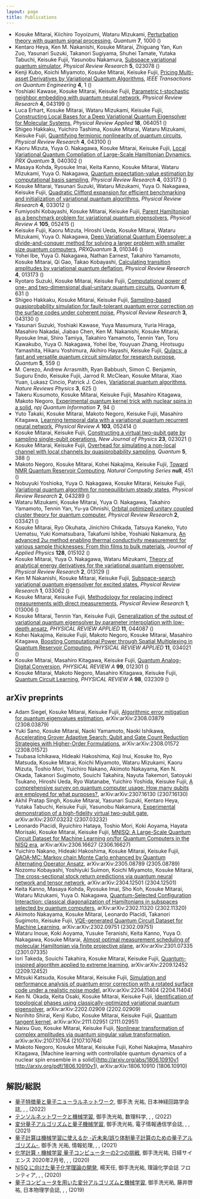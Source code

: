 ```yaml
---
layout: page
title: Publications
---
```


- Kosuke Mitarai, Kiichiro Toyoizumi, Wataru Mizukami, [Perturbation theory with quantum signal processing](https://doi.org/10.22331/q-2023-05-12-1000), *Quantum* **7**, 1000 ()
- Kentaro Heya, Ken M. Nakanishi, Kosuke Mitarai, Zhiguang Yan, Kun Zuo, Yasunari Suzuki, Takanori Sugiyama, Shuhei Tamate, Yutaka Tabuchi, Keisuke Fujii, Yasunobu Nakamura, [Subspace variational quantum simulator](https://doi.org/10.1103/physrevresearch.5.023078), *Physical Review Research* **5**, 023078 ()
- Kenji Kubo, Koichi Miyamoto, Kosuke Mitarai, Keisuke Fujii, [Pricing Multi-asset Derivatives by Variational Quantum Algorithms](https://doi.org/10.1109/tqe.2023.3269525), *IEEE Transactions on Quantum Engineering* **4**, 1 ()
- Yoshiaki Kawase, Kosuke Mitarai, Keisuke Fujii, [Parametric t-stochastic neighbor embedding with quantum neural network](https://doi.org/10.1103/physrevresearch.4.043199), *Physical Review Research* **4**, 043199 ()
- Luca Erhart, Kosuke Mitarai, Wataru Mizukami, Keisuke Fujii, [Constructing Local Bases for a Deep Variational Quantum Eigensolver for Molecular Systems](https://doi.org/10.1103/physrevapplied.18.064051), *Physical Review Applied* **18**, 064051 ()
- Shigeo Hakkaku, Yuichiro Tashima, Kosuke Mitarai, Wataru Mizukami, Keisuke Fujii, [Quantifying fermionic nonlinearity of quantum circuits](https://doi.org/10.1103/PhysRevResearch.4.043100), *Physical Review Research* **4**, 043100 ()
- Kaoru Mizuta, Yuya O. Nakagawa, Kosuke Mitarai, Keisuke Fujii, [Local Variational Quantum Compilation of Large-Scale Hamiltonian Dynamics](https://doi.org/10.1103/prxquantum.3.040302), *PRX Quantum* **3**, 040302 ()
- Masaya Kohda, Ryosuke Imai, Keita Kanno, Kosuke Mitarai, Wataru Mizukami, Yuya O. Nakagawa, [Quantum expectation-value estimation by computational basis sampling](https://doi.org/10.1103/physrevresearch.4.033173), *Physical Review Research* **4**, 033173 ()
- Kosuke Mitarai, Yasunari Suzuki, Wataru Mizukami, Yuya O. Nakagawa, Keisuke Fujii, [Quadratic Clifford expansion for efficient benchmarking and initialization of variational quantum algorithms](https://doi.org/10.1103/physrevresearch.4.033012), *Physical Review Research* **4**, 033012 ()
- Fumiyoshi Kobayashi, Kosuke Mitarai, Keisuke Fujii, [Parent Hamiltonian as a benchmark problem for variational quantum eigensolvers](https://doi.org/10.1103/PhysRevA.105.052415), *Physical Review A* **105**, 052415 ()
- Keisuke Fujii, Kaoru Mizuta, Hiroshi Ueda, Kosuke Mitarai, Wataru Mizukami, Yuya O. Nakagawa, [Deep Variational Quantum Eigensolver: a divide-and-conquer method for solving a larger problem with smaller size quantum computers](https://doi.org/10.1103/PRXQuantum.3.010346), *PRXQuantum* **3**, 010346 ()
- Yohei Ibe, Yuya O. Nakagawa, Nathan Earnest, Takahiro Yamamoto, Kosuke Mitarai, Qi Gao, Takao Kobayashi, [Calculating transition amplitudes by variational quantum deflation](https://doi.org/10.1103/physrevresearch.4.013173), *Physical Review Research* **4**, 013173 ()
- Ryotaro Suzuki, Kosuke Mitarai, Keisuke Fujii, [Computational power of one- and two-dimensional dual-unitary quantum circuits](https://doi.org/10.22331/q-2022-01-24-631), *Quantum* **6**, 631 ()
- Shigeo Hakkaku, Kosuke Mitarai, Keisuke Fujii, [Sampling-based quasiprobability simulation for fault-tolerant quantum error correction on the surface codes under coherent noise](https://doi.org/10.1103/physrevresearch.3.043130), *Physical Review Research* **3**, 043130 ()
- Yasunari Suzuki, Yoshiaki Kawase, Yuya Masumura, Yuria Hiraga, Masahiro Nakadai, Jiabao Chen, Ken M. Nakanishi, Kosuke Mitarai, Ryosuke Imai, Shiro Tamiya, Takahiro Yamamoto, Tennin Yan, Toru Kawakubo, Yuya O. Nakagawa, Yohei Ibe, Youyuan Zhang, Hirotsugu Yamashita, Hikaru Yoshimura, Akihiro Hayashi, Keisuke Fujii, [Qulacs: a fast and versatile quantum circuit simulator for research purpose](https://doi.org/10.22331/q-2021-10-06-559), *Quantum* **5**, 559 ()
- M. Cerezo, Andrew Arrasmith, Ryan Babbush, Simon C. Benjamin, Suguru Endo, Keisuke Fujii, Jarrod R. McClean, Kosuke Mitarai, Xiao Yuan, Lukasz Cincio, Patrick J. Coles, [Variational quantum algorithms](https://doi.org/10.1038/s42254-021-00348-9), *Nature Reviews Physics* **3**, 625 ()
- Takeru Kusumoto, Kosuke Mitarai, Keisuke Fujii, Masahiro Kitagawa, Makoto Negoro, [Experimental quantum kernel trick with nuclear spins in a solid](https://doi.org/10.1038/s41534-021-00423-0), *npj Quantum Information* **7**, 94 ()
- Yuto Takaki, Kosuke Mitarai, Makoto Negoro, Keisuke Fujii, Masahiro Kitagawa, [Learning temporal data with a variational quantum recurrent neural network](https://doi.org/10.1103/physreva.103.052414), *Physical Review A* **103**, 052414 ()
- Kosuke Mitarai, Keisuke Fujii, [Constructing a virtual two-qubit gate by sampling single-qubit operations](https://doi.org/10.1088/1367-2630/abd7bc), *New Journal of Physics* **23**, 023021 ()
- Kosuke Mitarai, Keisuke Fujii, [Overhead for simulating a non-local channel with local channels by quasiprobability sampling](https://doi.org/10.22331/q-2021-01-28-388), *Quantum* **5**, 388 ()
- Makoto Negoro, Kosuke Mitarai, Kohei Nakajima, Keisuke Fujii, [Toward NMR Quantum Reservoir Computing](https://doi.org/10.1007/978-981-13-1687-6_19), *Natural Computing Series* **null**, 451 ()
- Nobuyuki Yoshioka, Yuya O. Nakagawa, Kosuke Mitarai, Keisuke Fujii, [Variational quantum algorithm for nonequilibrium steady states](https://doi.org/10.1103/physrevresearch.2.043289), *Physical Review Research* **2**, 043289 ()
- Wataru Mizukami, Kosuke Mitarai, Yuya O. Nakagawa, Takahiro Yamamoto, Tennin Yan, Yu-ya Ohnishi, [Orbital optimized unitary coupled cluster theory for quantum computer](https://doi.org/10.1103/physrevresearch.2.033421), *Physical Review Research* **2**, 033421 ()
- Kosuke Mitarai, Ryo Okuhata, Jinichiro Chikada, Tatsuya Kaneko, Yuto Uematsu, Yuki Komatsubara, Takafumi Ishibe, Yoshiaki Nakamura, [An advanced 2ω method enabling thermal conductivity measurement for various sample thicknesses: From thin films to bulk materials](https://doi.org/10.1063/5.0007302), *Journal of Applied Physics* **128**, 015102 ()
- Kosuke Mitarai, Yuya O. Nakagawa, Wataru Mizukami, [Theory of analytical energy derivatives for the variational quantum eigensolver](https://doi.org/10.1103/PhysRevResearch.2.013129), *Physical Review Research* **2**, 013129 ()
- Ken M Nakanishi, Kosuke Mitarai, Keisuke Fujii, [Subspace-search variational quantum eigensolver for excited states](https://doi.org/10.1103/PhysRevResearch.1.033062), *Physical Review Research* **1**, 033062 ()
- Kosuke Mitarai, Keisuke Fujii, [Methodology for replacing indirect measurements with direct measurements](https://doi.org/10.1103/PhysRevResearch.1.013006), *Physical Review Research* **1**, 013006 ()
- Kosuke Mitarai, Tennin Yan, Keisuke Fujii, [Generalization of the output of variational quantum eigensolver by parameter interpolation with low-depth ansatz](https://doi.org/10.1103/PhysRevApplied.11.044087), *PHYSICAL REVIEW APPLIED* **11**, 044087 ()
- Kohei Nakajima, Keisuke Fujii, Makoto Negoro, Kosuke Mitarai, Masahiro Kitagawa, [Boosting Computational Power through Spatial Multiplexing in Quantum Reservoir Computing](https://doi.org/10.1103/PhysRevApplied.11.034021), *PHYSICAL REVIEW APPLIED* **11**, 034021 ()
- Kosuke Mitarai, Masahiro Kitagawa, Keisuke Fujii, [Quantum Analog-Digital Conversion](https://doi.org/10.1103/PhysRevA.99.012301), *PHYSICAL REVIEW A* **99**, 012301 ()
- Kosuke Mitarai, Makoto Negoro, Masahiro Kitagawa, Keisuke Fujii, [Quantum Circuit Learning](https://doi.org/10.1103/PhysRevA.98.032309), *PHYSICAL REVIEW A* **98**, 032309 ()

## arXiv preprints

- Adam Siegel, Kosuke Mitarai, Keisuke Fujii, [Algorithmic error mitigation for quantum eigenvalues estimation](), arXiv:arXiv:2308.03879 (2308.03879)
- Yuki Sano, Kosuke Mitarai, Naoki Yamamoto, Naoki Ishikawa, [Accelerating Grover Adaptive Search: Qubit and Gate Count Reduction Strategies with Higher-Order Formulations](), arXiv:arXiv:2308.01572 (2308.01572)
- Tsubasa Ichikawa, Hideaki Hakoshima, Koji Inui, Kosuke Ito, Ryo Matsuda, Kosuke Mitarai, Koichi Miyamoto, Wataru Mizukami, Kaoru Mizuta, Toshio Mori, Yuichiro Nakano, Akimoto Nakayama, Ken N. Okada, Takanori Sugimoto, Souichi Takahira, Nayuta Takemori, Satoyuki Tsukano, Hiroshi Ueda, Ryo Watanabe, Yuichiro Yoshida, Keisuke Fujii, [A comprehensive survey on quantum computer usage: How many qubits are employed for what purposes?](), arXiv:arXiv:2307.16130 (2307.16130)
- Akhil Pratap Singh, Kosuke Mitarai, Yasunari Suzuki, Kentaro Heya, Yutaka Tabuchi, Keisuke Fujii, Yasunobu Nakamura, [Experimental demonstration of a high-fidelity virtual two-qubit gate](), arXiv:arXiv:2307.03232 (2307.03232)
- Leonardo Placidi, Ryuichiro Hataya, Toshio Mori, Koki Aoyama, Hayata Morisaki, Kosuke Mitarai, Keisuke Fujii, [MNISQ: A Large-Scale Quantum Circuit Dataset for Machine Learning on/for Quantum Computers in the NISQ era](), arXiv:arXiv:2306.16627 (2306.16627)
- Yuichiro Nakano, Hideaki Hakoshima, Kosuke Mitarai, Keisuke Fujii, [QAOA-MC: Markov chain Monte Carlo enhanced by Quantum Alternating Operator Ansatz](), arXiv:arXiv:2305.08789 (2305.08789)
- Nozomu Kobayashi, Yoshiyuki Suimon, Koichi Miyamoto, Kosuke Mitarai, [The cross-sectional stock return predictions via quantum neural network and tensor network](), arXiv:arXiv:2304.12501 (2304.12501)
- Keita Kanno, Masaya Kohda, Ryosuke Imai, Sho Koh, Kosuke Mitarai, Wataru Mizukami, Yuya O. Nakagawa, [Quantum-Selected Configuration Interaction: classical diagonalization of Hamiltonians in subspaces selected by quantum computers](), arXiv:arXiv:2302.11320 (2302.11320)
- Akimoto Nakayama, Kosuke Mitarai, Leonardo Placidi, Takanori Sugimoto, Keisuke Fujii, [VQE-generated Quantum Circuit Dataset for Machine Learning](), arXiv:arXiv:2302.09751 (2302.09751)
- Wataru Inoue, Koki Aoyama, Yusuke Teranishi, Keita Kanno, Yuya O. Nakagawa, Kosuke Mitarai, [Almost optimal measurement scheduling of molecular Hamiltonian via finite projective plane](), arXiv:arXiv:2301.07335 (2301.07335)
- Iori Takeda, Souichi Takahira, Kosuke Mitarai, Keisuke Fujii, [Quantum-inspired algorithm applied to extreme learning](), arXiv:arXiv:2209.12452 (2209.12452)
- Mitsuki Katsuda, Kosuke Mitarai, Keisuke Fujii, [Simulation and performance analysis of quantum error correction with a rotated surface code under a realistic noise model](), arXiv:arXiv:2204.11404 (2204.11404)
- Ken N. Okada, Keita Osaki, Kosuke Mitarai, Keisuke Fujii, [Identification of topological phases using classically-optimized variational quantum eigensolver](), arXiv:arXiv:2202.02909 (2202.02909)
- Norihito Shirai, Kenji Kubo, Kosuke Mitarai, Keisuke Fujii, [Quantum tangent kernel](), arXiv:arXiv:2111.02951 (2111.02951)
- Naixu Guo, Kosuke Mitarai, Keisuke Fujii, [Nonlinear transformation of complex amplitudes via quantum singular value transformation](), arXiv:arXiv:2107.10764 (2107.10764)
- Makoto Negoro, Kosuke Mitarai, Keisuke Fujii, Kohei Nakajima, Masahiro Kitagawa, [Machine learning with controllable quantum dynamics of a nuclear spin ensemble in a solid](http://arxiv.org/abs/1806.10910v1
http://arxiv.org/pdf/1806.10910v1), arXiv:arXiv:1806.10910 (1806.10910)

## 解説/総説

- [量子特徴量と量子ニューラルネットワーク](10.3902/jnns.29.202), 御手洗 光祐, 日本神経回路学会誌, , , (2022)
- [テンソルネットワークと機械学習](null), 御手洗光祐, 数理科学, , , (2022)
- [変分量子アルゴリズムと量子機械学習](null), 御手洗光祐, 電子情報通信学会誌, , , (2021)
- [量子計算は機械学習に使えるか -近未来/誤り体制量子計算のための量子アルゴリズム-](null), 御手洗 光祐, 情報処理, , , (2021)
- [化学計算・機械学習 量子コンピューターの2つの挑戦](null), 御手洗光祐, 日経サイエンス 2020年2月号, , , (2020)
- [NISQ に向けた量子化学理論の開発](null), 楊天任, 御手洗光祐, 理論化学会誌 フロンティア, , , (2020)
- [量子コンピュータを用いた変分アルゴリズムと機械学習](null), 御手洗光祐, 藤井啓祐, 日本物理学会誌, , , (2019)
